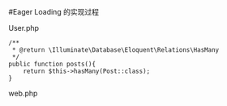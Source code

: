 #Eager Loading 的实现过程

User.php
```
/**
 * @return \Illuminate\Database\Eloquent\Relations\HasMany
 */
public function posts(){
    return $this->hasMany(Post::class);
}
```

web.php
```

```